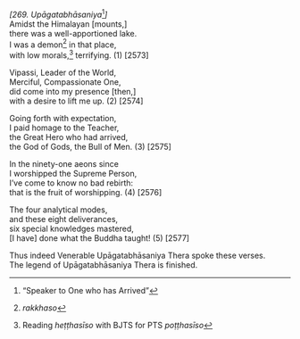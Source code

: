 *\[269. Upāgatabhāsaniya*[^1]*\]*  
Amidst the Himalayan \[mounts,\]  
there was a well-apportioned lake.  
I was a demon[^2] in that place,  
with low morals,[^3] terrifying. (1) \[2573\]

Vipassi, Leader of the World,  
Merciful, Compassionate One,  
did come into my presence \[then,\]  
with a desire to lift me up. (2) \[2574\]

Going forth with expectation,  
I paid homage to the Teacher,  
the Great Hero who had arrived,  
the God of Gods, the Bull of Men. (3) \[2575\]

In the ninety-one aeons since  
I worshipped the Supreme Person,  
I’ve come to know no bad rebirth:  
that is the fruit of worshipping. (4) \[2576\]

The four analytical modes,  
and these eight deliverances,  
six special knowledges mastered,  
\[I have\] done what the Buddha taught! (5) \[2577\]

Thus indeed Venerable Upāgatabhāsaniya Thera spoke these verses.  
The legend of Upāgatabhāsaniya Thera is finished.

[^1]: “Speaker to One who has Arrived”

[^2]: *rakkhaso*

[^3]: Reading *heṭṭhasīso* with BJTS for PTS *poṭṭhasīso*
